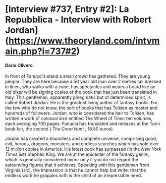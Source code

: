 # [Interview #737, Entry #2]: La Repubblica - Interview with Robert Jordan](https://www.theoryland.com/intvmain.php?i=737#2)

#### Dario Olivero

In front of Fanucci’s stand a small crowd has gathered. They are young people. They are here because a 50 year old man over 2 metres tall dressed in linen, who walks with a cane, has spectacles and wears a beard like an old biker will be signing copies of the book that has just been translated in Italy. This gentleman, apparently phlegmatic but of determined spirit, is called Robert Jordan. He is the greatest living author of fantasy books. For the few who do not know, the sort of books that has Tolkien as master and hundreds of followers. Jordan, who is considered the heir to Tolkien, has written a work of colossal size entitled The Wheel of Time: ten volumes, each averaging 700 pages. Fanucci has translated and releases at the Turin book fair, the second (
*The Great Hunt*
, 18.50 euros).

Jordan has created a boundless and complete universe, comprising good, evil, heroes, dragons, monsters, and endless searches which has sold over 12 million copies in America. His latest book has surpassed (in the
*New York Times*
list) Stephen King. We are at the epicenter of the fantasy genre, which is generally considered minor only if you do not regard the astounding figures that it achieves. Speaking with this gentleman from Virginia (sic), the impression is that he cannot help but write, that the endless work he grapples with is the child of an irrepressible need.

